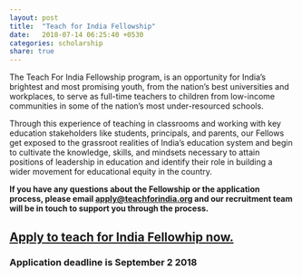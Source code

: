 ```yaml
---
layout: post
title:  "Teach for India Fellowship"
date:   2018-07-14 06:25:40 +0530
categories: scholarship
share: true
---
```

The Teach For India Fellowship program, is an opportunity for India’s brightest and most promising youth, from the nation’s best universities and workplaces, to serve as full-time teachers to children from low-income communities in some of the nation’s most under-resourced schools.

Through this experience of teaching in classrooms and working with key education stakeholders like students, principals, and parents, our Fellows get exposed to the grassroot realities of India’s education system and begin to cultivate the knowledge, skills, and mindsets necessary to attain positions of leadership in education and identify their role in building a wider movement for educational equity in the country.

__If you have any questions about the Fellowship or the application process, please email apply@teachforindia.org and our recruitment team will be in touch to support you through the process.__

## [Apply to teach for India Fellowhip now.](https://apply.teachforindia.org/)

### Application deadline is September 2 2018
